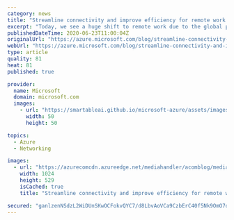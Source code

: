 ```yaml
---
category: news
title: "Streamline connectivity and improve efficiency for remote work using Azure Virtual WAN"
excerpt: "Today, we see a huge shift to remote work due to the global pandemic. Organizations around the world need to enable more of their employees to work remotely."
publishedDateTime: 2020-06-23T11:00:04Z
originalUrl: "https://azure.microsoft.com/blog/streamline-connectivity-and-improve-efficiency-for-remote-work-using-azure-virtual-wan/"
webUrl: "https://azure.microsoft.com/blog/streamline-connectivity-and-improve-efficiency-for-remote-work-using-azure-virtual-wan/"
type: article
quality: 81
heat: 81
published: true

provider:
  name: Microsoft
  domain: microsoft.com
  images:
    - url: "https://smartableai.github.io/microsoft-azure/assets/images/organizations/microsoft.com-50x50.jpg"
      width: 50
      height: 50

topics:
  - Azure
  - Networking

images:
  - url: "https://azurecomcdn.azureedge.net/mediahandler/acomblog/media/Default/blog/714e9a45-a020-4339-a40d-3009a0b303c4.png"
    width: 1024
    height: 529
    isCached: true
    title: "Streamline connectivity and improve efficiency for remote work using Azure Virtual WAN"

secured: "ganlzenNSdzL2WiDUnSKwOCFokvQYC7/d8LbvAoVCa9CzbErC40f5Nk9OmO7dttPsUJGSeptVstUuYRIFp0oIKSmcMadiGXpujNE5/4n2EJjNFeBe5BGcT8rq1yW9tPra4WPDWklLDHHWkLhG9tcgirHkZdDtRmGyrJCYjttR0VlubozJoec7BTxbphFuRysRA3Qgfdpu4D6OVZ1Oey2GMLJJAcx3+HvVLWlvOtzjrr8wPZvuNNaisbxjkqjKOCA7WmtXgkpK11PuBS7bhCNw2QgEhdMr7iOFwswX+oSe9vV6qrwoBay7ML2of7We5jciAHOCYuMfGt1Hh/79jgHVNqbBa7aJGvWsjdZrL00PyM=;0iM8QPjuwu/c1gy4+zUnlw=="
---
```


